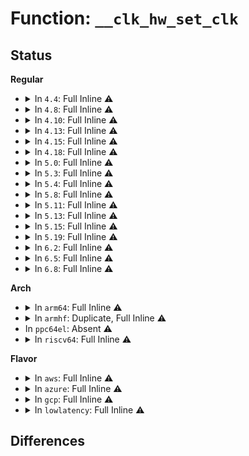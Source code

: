 # Function: <code>__clk_hw_set_clk</code>

## Status
<b>Regular</b>
<ul>
<li>
<details>
<summary>In <code>4.4</code>: Full Inline ⚠️</summary>

**Collision:** Unique Static

**Inline:** Full

**Transformation:** False

**Instances:**

```
In drivers/clk/clk-composite.c (ffffffff816ea4ae)
Location: include/linux/clk-provider.h:669
Inline: True
Inline callers:
  - drivers/clk/clk-composite.c:clk_composite_get_parent
  - drivers/clk/clk-composite.c:clk_composite_set_parent
  - drivers/clk/clk-composite.c:clk_composite_recalc_rate
  - drivers/clk/clk-composite.c:clk_composite_round_rate
  - drivers/clk/clk-composite.c:clk_composite_set_rate
  - drivers/clk/clk-composite.c:clk_composite_is_enabled
  - drivers/clk/clk-composite.c:clk_composite_enable
  - drivers/clk/clk-composite.c:clk_composite_disable
  - drivers/clk/clk-composite.c:clk_composite_determine_rate
  - drivers/clk/clk-composite.c:clk_composite_determine_rate
```
</details>
</li>
<li>
<details>
<summary>In <code>4.8</code>: Full Inline ⚠️</summary>

**Collision:** Unique Static

**Inline:** Full

**Transformation:** False

**Instances:**

```
In drivers/clk/clk-composite.c (ffffffff8174eede)
Location: include/linux/clk-provider.h:754
Inline: True
Inline callers:
  - drivers/clk/clk-composite.c:clk_composite_disable
  - drivers/clk/clk-composite.c:clk_composite_enable
  - drivers/clk/clk-composite.c:clk_composite_is_enabled
  - drivers/clk/clk-composite.c:clk_composite_set_rate_and_parent
  - drivers/clk/clk-composite.c:clk_composite_set_rate_and_parent
  - drivers/clk/clk-composite.c:clk_composite_set_rate
  - drivers/clk/clk-composite.c:clk_composite_round_rate
  - drivers/clk/clk-composite.c:clk_composite_determine_rate
  - drivers/clk/clk-composite.c:clk_composite_determine_rate
  - drivers/clk/clk-composite.c:clk_composite_recalc_rate
  - drivers/clk/clk-composite.c:clk_composite_set_parent
  - drivers/clk/clk-composite.c:clk_composite_get_parent
```
</details>
</li>
<li>
<details>
<summary>In <code>4.10</code>: Full Inline ⚠️</summary>

**Collision:** Unique Static

**Inline:** Full

**Transformation:** False

**Instances:**

```
In drivers/clk/clk-composite.c (ffffffff8153774e)
Location: include/linux/clk-provider.h:754
Inline: True
Inline callers:
  - drivers/clk/clk-composite.c:clk_composite_disable
  - drivers/clk/clk-composite.c:clk_composite_enable
  - drivers/clk/clk-composite.c:clk_composite_is_enabled
  - drivers/clk/clk-composite.c:clk_composite_set_rate_and_parent
  - drivers/clk/clk-composite.c:clk_composite_set_rate_and_parent
  - drivers/clk/clk-composite.c:clk_composite_set_rate
  - drivers/clk/clk-composite.c:clk_composite_round_rate
  - drivers/clk/clk-composite.c:clk_composite_determine_rate
  - drivers/clk/clk-composite.c:clk_composite_determine_rate
  - drivers/clk/clk-composite.c:clk_composite_recalc_rate
  - drivers/clk/clk-composite.c:clk_composite_set_parent
  - drivers/clk/clk-composite.c:clk_composite_get_parent
```
</details>
</li>
<li>
<details>
<summary>In <code>4.13</code>: Full Inline ⚠️</summary>

**Collision:** Unique Static

**Inline:** Full

**Transformation:** False

**Instances:**

```
In drivers/clk/clk-composite.c (ffffffff8154aa4e)
Location: include/linux/clk-provider.h:755
Inline: True
Inline callers:
  - drivers/clk/clk-composite.c:clk_composite_disable
  - drivers/clk/clk-composite.c:clk_composite_enable
  - drivers/clk/clk-composite.c:clk_composite_is_enabled
  - drivers/clk/clk-composite.c:clk_composite_set_rate_and_parent
  - drivers/clk/clk-composite.c:clk_composite_set_rate_and_parent
  - drivers/clk/clk-composite.c:clk_composite_set_rate
  - drivers/clk/clk-composite.c:clk_composite_round_rate
  - drivers/clk/clk-composite.c:clk_composite_determine_rate
  - drivers/clk/clk-composite.c:clk_composite_determine_rate
  - drivers/clk/clk-composite.c:clk_composite_recalc_rate
  - drivers/clk/clk-composite.c:clk_composite_set_parent
  - drivers/clk/clk-composite.c:clk_composite_get_parent
```
</details>
</li>
<li>
<details>
<summary>In <code>4.15</code>: Full Inline ⚠️</summary>

**Collision:** Unique Static

**Inline:** Full

**Transformation:** False

**Instances:**

```
In drivers/clk/clk-composite.c (ffffffff815ae03e)
Location: include/linux/clk-provider.h:759
Inline: True
Inline callers:
  - drivers/clk/clk-composite.c:clk_composite_disable
  - drivers/clk/clk-composite.c:clk_composite_enable
  - drivers/clk/clk-composite.c:clk_composite_is_enabled
  - drivers/clk/clk-composite.c:clk_composite_set_rate_and_parent
  - drivers/clk/clk-composite.c:clk_composite_set_rate_and_parent
  - drivers/clk/clk-composite.c:clk_composite_set_rate
  - drivers/clk/clk-composite.c:clk_composite_round_rate
  - drivers/clk/clk-composite.c:clk_composite_determine_rate
  - drivers/clk/clk-composite.c:clk_composite_determine_rate
  - drivers/clk/clk-composite.c:clk_composite_recalc_rate
  - drivers/clk/clk-composite.c:clk_composite_set_parent
  - drivers/clk/clk-composite.c:clk_composite_get_parent
```
</details>
</li>
<li>
<details>
<summary>In <code>4.18</code>: Full Inline ⚠️</summary>

**Collision:** Unique Static

**Inline:** Full

**Transformation:** False

**Instances:**

```
In drivers/clk/clk-composite.c (ffffffff815e628b)
Location: include/linux/clk-provider.h:776
Inline: True
Inline callers:
  - drivers/clk/clk-composite.c:clk_composite_disable
  - drivers/clk/clk-composite.c:clk_composite_enable
  - drivers/clk/clk-composite.c:clk_composite_is_enabled
  - drivers/clk/clk-composite.c:clk_composite_set_rate_and_parent
  - drivers/clk/clk-composite.c:clk_composite_set_rate_and_parent
  - drivers/clk/clk-composite.c:clk_composite_set_rate
  - drivers/clk/clk-composite.c:clk_composite_round_rate
  - drivers/clk/clk-composite.c:clk_composite_determine_rate
  - drivers/clk/clk-composite.c:clk_composite_determine_rate
  - drivers/clk/clk-composite.c:clk_composite_recalc_rate
  - drivers/clk/clk-composite.c:clk_composite_set_parent
  - drivers/clk/clk-composite.c:clk_composite_get_parent
```
</details>
</li>
<li>
<details>
<summary>In <code>5.0</code>: Full Inline ⚠️</summary>

**Collision:** Unique Static

**Inline:** Full

**Transformation:** False

**Instances:**

```
In drivers/clk/clk-composite.c (ffffffff8160068b)
Location: include/linux/clk-provider.h:812
Inline: True
Inline callers:
  - drivers/clk/clk-composite.c:clk_composite_disable
  - drivers/clk/clk-composite.c:clk_composite_enable
  - drivers/clk/clk-composite.c:clk_composite_is_enabled
  - drivers/clk/clk-composite.c:clk_composite_set_rate_and_parent
  - drivers/clk/clk-composite.c:clk_composite_set_rate_and_parent
  - drivers/clk/clk-composite.c:clk_composite_set_rate
  - drivers/clk/clk-composite.c:clk_composite_round_rate
  - drivers/clk/clk-composite.c:clk_composite_determine_rate
  - drivers/clk/clk-composite.c:clk_composite_determine_rate
  - drivers/clk/clk-composite.c:clk_composite_recalc_rate
  - drivers/clk/clk-composite.c:clk_composite_set_parent
  - drivers/clk/clk-composite.c:clk_composite_get_parent
```
</details>
</li>
<li>
<details>
<summary>In <code>5.3</code>: Full Inline ⚠️</summary>

**Collision:** Unique Static

**Inline:** Full

**Transformation:** False

**Instances:**

```
In drivers/clk/clk-composite.c (ffffffff81632f48)
Location: include/linux/clk-provider.h:844
Inline: True
Inline callers:
  - drivers/clk/clk-composite.c:clk_composite_disable
  - drivers/clk/clk-composite.c:clk_composite_enable
  - drivers/clk/clk-composite.c:clk_composite_is_enabled
  - drivers/clk/clk-composite.c:clk_composite_set_rate_and_parent
  - drivers/clk/clk-composite.c:clk_composite_set_rate_and_parent
  - drivers/clk/clk-composite.c:clk_composite_set_rate
  - drivers/clk/clk-composite.c:clk_composite_round_rate
  - drivers/clk/clk-composite.c:clk_composite_determine_rate
  - drivers/clk/clk-composite.c:clk_composite_determine_rate
  - drivers/clk/clk-composite.c:clk_composite_recalc_rate
  - drivers/clk/clk-composite.c:clk_composite_set_parent
  - drivers/clk/clk-composite.c:clk_composite_get_parent
```
</details>
</li>
<li>
<details>
<summary>In <code>5.4</code>: Full Inline ⚠️</summary>

**Collision:** Unique Static

**Inline:** Full

**Transformation:** False

**Instances:**

```
In drivers/clk/clk-composite.c (ffffffff81654c78)
Location: include/linux/clk-provider.h:846
Inline: True
Inline callers:
  - drivers/clk/clk-composite.c:clk_composite_disable
  - drivers/clk/clk-composite.c:clk_composite_enable
  - drivers/clk/clk-composite.c:clk_composite_is_enabled
  - drivers/clk/clk-composite.c:clk_composite_set_rate_and_parent
  - drivers/clk/clk-composite.c:clk_composite_set_rate_and_parent
  - drivers/clk/clk-composite.c:clk_composite_set_rate
  - drivers/clk/clk-composite.c:clk_composite_round_rate
  - drivers/clk/clk-composite.c:clk_composite_determine_rate
  - drivers/clk/clk-composite.c:clk_composite_determine_rate
  - drivers/clk/clk-composite.c:clk_composite_recalc_rate
  - drivers/clk/clk-composite.c:clk_composite_set_parent
  - drivers/clk/clk-composite.c:clk_composite_get_parent
```
</details>
</li>
<li>
<details>
<summary>In <code>5.8</code>: Full Inline ⚠️</summary>

**Collision:** Unique Static

**Inline:** Full

**Transformation:** False

**Instances:**

```
In drivers/clk/clk-composite.c (ffffffff81704b18)
Location: include/linux/clk-provider.h:1121
Inline: True
Inline callers:
  - drivers/clk/clk-composite.c:clk_composite_disable
  - drivers/clk/clk-composite.c:clk_composite_enable
  - drivers/clk/clk-composite.c:clk_composite_is_enabled
  - drivers/clk/clk-composite.c:clk_composite_set_rate_and_parent
  - drivers/clk/clk-composite.c:clk_composite_set_rate_and_parent
  - drivers/clk/clk-composite.c:clk_composite_set_rate
  - drivers/clk/clk-composite.c:clk_composite_round_rate
  - drivers/clk/clk-composite.c:clk_composite_determine_rate
  - drivers/clk/clk-composite.c:clk_composite_determine_rate
  - drivers/clk/clk-composite.c:clk_composite_recalc_rate
  - drivers/clk/clk-composite.c:clk_composite_set_parent
  - drivers/clk/clk-composite.c:clk_composite_get_parent
```
</details>
</li>
<li>
<details>
<summary>In <code>5.11</code>: Full Inline ⚠️</summary>

**Collision:** Unique Static

**Inline:** Full

**Transformation:** False

**Instances:**

```
In drivers/clk/clk-composite.c (ffffffff81721d28)
Location: include/linux/clk-provider.h:1159
Inline: True
Inline callers:
  - drivers/clk/clk-composite.c:clk_composite_disable
  - drivers/clk/clk-composite.c:clk_composite_enable
  - drivers/clk/clk-composite.c:clk_composite_is_enabled
  - drivers/clk/clk-composite.c:clk_composite_set_rate_and_parent
  - drivers/clk/clk-composite.c:clk_composite_set_rate_and_parent
  - drivers/clk/clk-composite.c:clk_composite_set_rate
  - drivers/clk/clk-composite.c:clk_composite_round_rate
  - drivers/clk/clk-composite.c:clk_composite_determine_rate
  - drivers/clk/clk-composite.c:clk_composite_determine_rate
  - drivers/clk/clk-composite.c:clk_composite_recalc_rate
  - drivers/clk/clk-composite.c:clk_composite_set_parent
  - drivers/clk/clk-composite.c:clk_composite_get_parent
```
</details>
</li>
<li>
<details>
<summary>In <code>5.13</code>: Full Inline ⚠️</summary>

**Collision:** Unique Static

**Inline:** Full

**Transformation:** False

**Instances:**

```
In drivers/clk/clk-composite.c (ffffffff81703138)
Location: include/linux/clk-provider.h:1191
Inline: True
Inline callers:
  - drivers/clk/clk-composite.c:clk_composite_disable
  - drivers/clk/clk-composite.c:clk_composite_enable
  - drivers/clk/clk-composite.c:clk_composite_is_enabled
  - drivers/clk/clk-composite.c:clk_composite_set_rate_and_parent
  - drivers/clk/clk-composite.c:clk_composite_set_rate_and_parent
  - drivers/clk/clk-composite.c:clk_composite_set_rate
  - drivers/clk/clk-composite.c:clk_composite_round_rate
  - drivers/clk/clk-composite.c:clk_composite_determine_rate
  - drivers/clk/clk-composite.c:clk_composite_determine_rate
  - drivers/clk/clk-composite.c:clk_composite_recalc_rate
  - drivers/clk/clk-composite.c:clk_composite_set_parent
  - drivers/clk/clk-composite.c:clk_composite_get_parent
```
</details>
</li>
<li>
<details>
<summary>In <code>5.15</code>: Full Inline ⚠️</summary>

**Collision:** Unique Static

**Inline:** Full

**Transformation:** False

**Instances:**

```
In drivers/clk/clk-composite.c (ffffffff8177de08)
Location: include/linux/clk-provider.h:1203
Inline: True
Inline callers:
  - drivers/clk/clk-composite.c:clk_composite_disable
  - drivers/clk/clk-composite.c:clk_composite_enable
  - drivers/clk/clk-composite.c:clk_composite_is_enabled
  - drivers/clk/clk-composite.c:clk_composite_set_rate_and_parent
  - drivers/clk/clk-composite.c:clk_composite_set_rate_and_parent
  - drivers/clk/clk-composite.c:clk_composite_set_rate
  - drivers/clk/clk-composite.c:clk_composite_round_rate
  - drivers/clk/clk-composite.c:clk_composite_determine_rate
  - drivers/clk/clk-composite.c:clk_composite_determine_rate
  - drivers/clk/clk-composite.c:clk_composite_recalc_rate
  - drivers/clk/clk-composite.c:clk_composite_set_parent
  - drivers/clk/clk-composite.c:clk_composite_get_parent
```
</details>
</li>
<li>
<details>
<summary>In <code>5.19</code>: Full Inline ⚠️</summary>

**Collision:** Unique Static

**Inline:** Full

**Transformation:** False

**Instances:**

```
In drivers/clk/clk-composite.c (ffffffff818b4ab8)
Location: include/linux/clk-provider.h:1229
Inline: True
Inline callers:
  - drivers/clk/clk-composite.c:clk_composite_disable
  - drivers/clk/clk-composite.c:clk_composite_enable
  - drivers/clk/clk-composite.c:clk_composite_is_enabled
  - drivers/clk/clk-composite.c:clk_composite_set_rate_and_parent
  - drivers/clk/clk-composite.c:clk_composite_set_rate_and_parent
  - drivers/clk/clk-composite.c:clk_composite_set_rate
  - drivers/clk/clk-composite.c:clk_composite_round_rate
  - drivers/clk/clk-composite.c:clk_composite_determine_rate
  - drivers/clk/clk-composite.c:clk_composite_determine_rate
  - drivers/clk/clk-composite.c:clk_composite_recalc_rate
  - drivers/clk/clk-composite.c:clk_composite_set_parent
  - drivers/clk/clk-composite.c:clk_composite_get_parent
```
</details>
</li>
<li>
<details>
<summary>In <code>6.2</code>: Full Inline ⚠️</summary>

**Collision:** Unique Static

**Inline:** Full

**Transformation:** False

**Instances:**

```
In drivers/clk/clk-composite.c (ffffffff81a01738)
Location: include/linux/clk-provider.h:1325
Inline: True
Inline callers:
  - drivers/clk/clk-composite.c:clk_composite_disable
  - drivers/clk/clk-composite.c:clk_composite_enable
  - drivers/clk/clk-composite.c:clk_composite_is_enabled
  - drivers/clk/clk-composite.c:clk_composite_set_rate_and_parent
  - drivers/clk/clk-composite.c:clk_composite_set_rate_and_parent
  - drivers/clk/clk-composite.c:clk_composite_set_rate
  - drivers/clk/clk-composite.c:clk_composite_round_rate
  - drivers/clk/clk-composite.c:clk_composite_determine_rate
  - drivers/clk/clk-composite.c:clk_composite_determine_rate
  - drivers/clk/clk-composite.c:clk_composite_recalc_rate
  - drivers/clk/clk-composite.c:clk_composite_set_parent
  - drivers/clk/clk-composite.c:clk_composite_get_parent
```
</details>
</li>
<li>
<details>
<summary>In <code>6.5</code>: Full Inline ⚠️</summary>

**Collision:** Unique Static

**Inline:** Full

**Transformation:** False

**Instances:**

```
In drivers/clk/clk-composite.c (ffffffff81a4a448)
Location: include/linux/clk-provider.h:1344
Inline: True
Inline callers:
  - drivers/clk/clk-composite.c:clk_composite_disable
  - drivers/clk/clk-composite.c:clk_composite_enable
  - drivers/clk/clk-composite.c:clk_composite_is_enabled
  - drivers/clk/clk-composite.c:clk_composite_set_rate_and_parent
  - drivers/clk/clk-composite.c:clk_composite_set_rate_and_parent
  - drivers/clk/clk-composite.c:clk_composite_set_rate
  - drivers/clk/clk-composite.c:clk_composite_round_rate
  - drivers/clk/clk-composite.c:clk_composite_determine_rate
  - drivers/clk/clk-composite.c:clk_composite_determine_rate
  - drivers/clk/clk-composite.c:clk_composite_recalc_rate
  - drivers/clk/clk-composite.c:clk_composite_set_parent
  - drivers/clk/clk-composite.c:clk_composite_get_parent
```
</details>
</li>
<li>
<details>
<summary>In <code>6.8</code>: Full Inline ⚠️</summary>

**Collision:** Unique Static

**Inline:** Full

**Transformation:** False

**Instances:**

```
In drivers/clk/clk-composite.c (ffffffff81a95f98)
Location: include/linux/clk-provider.h:1345
Inline: True
Inline callers:
  - drivers/clk/clk-composite.c:clk_composite_disable
  - drivers/clk/clk-composite.c:clk_composite_enable
  - drivers/clk/clk-composite.c:clk_composite_is_enabled
  - drivers/clk/clk-composite.c:clk_composite_set_rate_and_parent
  - drivers/clk/clk-composite.c:clk_composite_set_rate_and_parent
  - drivers/clk/clk-composite.c:clk_composite_set_rate
  - drivers/clk/clk-composite.c:clk_composite_round_rate
  - drivers/clk/clk-composite.c:clk_composite_determine_rate
  - drivers/clk/clk-composite.c:clk_composite_determine_rate
  - drivers/clk/clk-composite.c:clk_composite_recalc_rate
  - drivers/clk/clk-composite.c:clk_composite_set_parent
  - drivers/clk/clk-composite.c:clk_composite_get_parent
```
</details>
</li>
</ul>
<b>Arch</b>
<ul>
<li>
<details>
<summary>In <code>arm64</code>: Full Inline ⚠️</summary>

**Collision:** Unique Static

**Inline:** Full

**Transformation:** False

**Instances:**

```
In drivers/clk/clk-composite.c (ffff8000107c6784)
Location: include/linux/clk-provider.h:846
Inline: True
Inline callers:
  - drivers/clk/clk-composite.c:clk_composite_disable
  - drivers/clk/clk-composite.c:clk_composite_enable
  - drivers/clk/clk-composite.c:clk_composite_is_enabled
  - drivers/clk/clk-composite.c:clk_composite_set_rate_and_parent
  - drivers/clk/clk-composite.c:clk_composite_set_rate_and_parent
  - drivers/clk/clk-composite.c:clk_composite_set_rate
  - drivers/clk/clk-composite.c:clk_composite_round_rate
  - drivers/clk/clk-composite.c:clk_composite_determine_rate
  - drivers/clk/clk-composite.c:clk_composite_determine_rate
  - drivers/clk/clk-composite.c:clk_composite_recalc_rate
  - drivers/clk/clk-composite.c:clk_composite_set_parent
  - drivers/clk/clk-composite.c:clk_composite_get_parent
```
</details>
</li>
<li>
<details>
<summary>In <code>armhf</code>: Duplicate, Full Inline ⚠️</summary>

**Collision:** Static Duplication

**Inline:** Full

**Transformation:** False

**Instances:**

```
In drivers/clk/clk-composite.c (c08f1938)
Location: include/linux/clk-provider.h:846
Inline: True
Inline callers:
  - drivers/clk/clk-composite.c:clk_composite_disable
  - drivers/clk/clk-composite.c:clk_composite_enable
  - drivers/clk/clk-composite.c:clk_composite_is_enabled
  - drivers/clk/clk-composite.c:clk_composite_set_rate_and_parent
  - drivers/clk/clk-composite.c:clk_composite_set_rate_and_parent
  - drivers/clk/clk-composite.c:clk_composite_set_rate
  - drivers/clk/clk-composite.c:clk_composite_round_rate
  - drivers/clk/clk-composite.c:clk_composite_determine_rate
  - drivers/clk/clk-composite.c:clk_composite_determine_rate
  - drivers/clk/clk-composite.c:clk_composite_recalc_rate
  - drivers/clk/clk-composite.c:clk_composite_set_parent
  - drivers/clk/clk-composite.c:clk_composite_get_parent
```
```
In drivers/clk/tegra/clk-periph.c (c090df20)
Location: include/linux/clk-provider.h:846
Inline: True
Inline callers:
  - drivers/clk/tegra/clk-periph.c:clk_periph_enable
  - drivers/clk/tegra/clk-periph.c:clk_periph_is_enabled
  - drivers/clk/tegra/clk-periph.c:clk_periph_set_rate
  - drivers/clk/tegra/clk-periph.c:clk_periph_round_rate
  - drivers/clk/tegra/clk-periph.c:clk_periph_recalc_rate
  - drivers/clk/tegra/clk-periph.c:clk_periph_set_parent
  - drivers/clk/tegra/clk-periph.c:clk_periph_get_parent
```
```
In drivers/clk/tegra/clk-sdmmc-mux.c (c0912258)
Location: include/linux/clk-provider.h:846
Inline: True
Inline callers:
  - drivers/clk/tegra/clk-sdmmc-mux.c:clk_sdmmc_mux_enable
  - drivers/clk/tegra/clk-sdmmc-mux.c:clk_sdmmc_mux_is_enabled
```
```
In drivers/clk/tegra/clk-super.c (c091276c)
Location: include/linux/clk-provider.h:846
Inline: True
Inline callers:
  - drivers/clk/tegra/clk-super.c:clk_super_set_rate
  - drivers/clk/tegra/clk-super.c:clk_super_recalc_rate
  - drivers/clk/tegra/clk-super.c:clk_super_round_rate
```
```
In drivers/clk/ti/adpll.c (c091ade8)
Location: include/linux/clk-provider.h:846
Inline: True
Inline callers:
  - drivers/clk/ti/adpll.c:ti_adpll_clkout_is_enabled
  - drivers/clk/ti/adpll.c:ti_adpll_clkout_disable
  - drivers/clk/ti/adpll.c:ti_adpll_clkout_enable
```
</details>
</li>
<li>
In <code>ppc64el</code>: Absent ⚠️
</li>
<li>
<details>
<summary>In <code>riscv64</code>: Full Inline ⚠️</summary>

**Collision:** Unique Static

**Inline:** Full

**Transformation:** False

**Instances:**

```
In drivers/clk/clk-composite.c (ffffffe0005138da)
Location: include/linux/clk-provider.h:846
Inline: True
Inline callers:
  - drivers/clk/clk-composite.c:clk_composite_disable
  - drivers/clk/clk-composite.c:clk_composite_enable
  - drivers/clk/clk-composite.c:clk_composite_is_enabled
  - drivers/clk/clk-composite.c:clk_composite_set_rate_and_parent
  - drivers/clk/clk-composite.c:clk_composite_set_rate_and_parent
  - drivers/clk/clk-composite.c:clk_composite_set_rate
  - drivers/clk/clk-composite.c:clk_composite_round_rate
  - drivers/clk/clk-composite.c:clk_composite_determine_rate
  - drivers/clk/clk-composite.c:clk_composite_determine_rate
  - drivers/clk/clk-composite.c:clk_composite_recalc_rate
  - drivers/clk/clk-composite.c:clk_composite_set_parent
  - drivers/clk/clk-composite.c:clk_composite_get_parent
```
</details>
</li>
</ul>
<b>Flavor</b>
<ul>
<li>
<details>
<summary>In <code>aws</code>: Full Inline ⚠️</summary>

**Collision:** Unique Static

**Inline:** Full

**Transformation:** False

**Instances:**

```
In drivers/clk/clk-composite.c (ffffffff8161acd8)
Location: include/linux/clk-provider.h:846
Inline: True
Inline callers:
  - drivers/clk/clk-composite.c:clk_composite_disable
  - drivers/clk/clk-composite.c:clk_composite_enable
  - drivers/clk/clk-composite.c:clk_composite_is_enabled
  - drivers/clk/clk-composite.c:clk_composite_set_rate_and_parent
  - drivers/clk/clk-composite.c:clk_composite_set_rate_and_parent
  - drivers/clk/clk-composite.c:clk_composite_set_rate
  - drivers/clk/clk-composite.c:clk_composite_round_rate
  - drivers/clk/clk-composite.c:clk_composite_determine_rate
  - drivers/clk/clk-composite.c:clk_composite_determine_rate
  - drivers/clk/clk-composite.c:clk_composite_recalc_rate
  - drivers/clk/clk-composite.c:clk_composite_set_parent
  - drivers/clk/clk-composite.c:clk_composite_get_parent
```
</details>
</li>
<li>
<details>
<summary>In <code>azure</code>: Full Inline ⚠️</summary>

**Collision:** Unique Static

**Inline:** Full

**Transformation:** False

**Instances:**

```
In drivers/clk/clk-composite.c (ffffffff8160f208)
Location: include/linux/clk-provider.h:846
Inline: True
Inline callers:
  - drivers/clk/clk-composite.c:clk_composite_disable
  - drivers/clk/clk-composite.c:clk_composite_enable
  - drivers/clk/clk-composite.c:clk_composite_is_enabled
  - drivers/clk/clk-composite.c:clk_composite_set_rate_and_parent
  - drivers/clk/clk-composite.c:clk_composite_set_rate_and_parent
  - drivers/clk/clk-composite.c:clk_composite_set_rate
  - drivers/clk/clk-composite.c:clk_composite_round_rate
  - drivers/clk/clk-composite.c:clk_composite_determine_rate
  - drivers/clk/clk-composite.c:clk_composite_determine_rate
  - drivers/clk/clk-composite.c:clk_composite_recalc_rate
  - drivers/clk/clk-composite.c:clk_composite_set_parent
  - drivers/clk/clk-composite.c:clk_composite_get_parent
```
</details>
</li>
<li>
<details>
<summary>In <code>gcp</code>: Full Inline ⚠️</summary>

**Collision:** Unique Static

**Inline:** Full

**Transformation:** False

**Instances:**

```
In drivers/clk/clk-composite.c (ffffffff81648ab8)
Location: include/linux/clk-provider.h:846
Inline: True
Inline callers:
  - drivers/clk/clk-composite.c:clk_composite_disable
  - drivers/clk/clk-composite.c:clk_composite_enable
  - drivers/clk/clk-composite.c:clk_composite_is_enabled
  - drivers/clk/clk-composite.c:clk_composite_set_rate_and_parent
  - drivers/clk/clk-composite.c:clk_composite_set_rate_and_parent
  - drivers/clk/clk-composite.c:clk_composite_set_rate
  - drivers/clk/clk-composite.c:clk_composite_round_rate
  - drivers/clk/clk-composite.c:clk_composite_determine_rate
  - drivers/clk/clk-composite.c:clk_composite_determine_rate
  - drivers/clk/clk-composite.c:clk_composite_recalc_rate
  - drivers/clk/clk-composite.c:clk_composite_set_parent
  - drivers/clk/clk-composite.c:clk_composite_get_parent
```
</details>
</li>
<li>
<details>
<summary>In <code>lowlatency</code>: Full Inline ⚠️</summary>

**Collision:** Unique Static

**Inline:** Full

**Transformation:** False

**Instances:**

```
In drivers/clk/clk-composite.c (ffffffff81663048)
Location: include/linux/clk-provider.h:846
Inline: True
Inline callers:
  - drivers/clk/clk-composite.c:clk_composite_disable
  - drivers/clk/clk-composite.c:clk_composite_enable
  - drivers/clk/clk-composite.c:clk_composite_is_enabled
  - drivers/clk/clk-composite.c:clk_composite_set_rate_and_parent
  - drivers/clk/clk-composite.c:clk_composite_set_rate_and_parent
  - drivers/clk/clk-composite.c:clk_composite_set_rate
  - drivers/clk/clk-composite.c:clk_composite_round_rate
  - drivers/clk/clk-composite.c:clk_composite_determine_rate
  - drivers/clk/clk-composite.c:clk_composite_determine_rate
  - drivers/clk/clk-composite.c:clk_composite_recalc_rate
  - drivers/clk/clk-composite.c:clk_composite_set_parent
  - drivers/clk/clk-composite.c:clk_composite_get_parent
```
</details>
</li>
</ul>

## Differences

